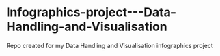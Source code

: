 # Infographics-project---Data-Handling-and-Visualisation
Repo created for my Data Handling and Visualisation infographics project
